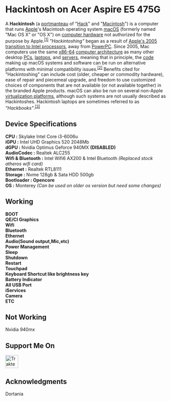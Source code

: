 # Hackintosh on Acer Aspire E5 475G

<p>A <b>Hackintosh</b> (a <a href="https://en.wikipedia.org/wiki/Portmanteau" title="Portmanteau">portmanteau</a> of "<a href="https://en.wikipedia.org/wiki/Hacker" title="Hacker">Hack</a>" and "<a href="https://en.wikipedia.org/wiki/Macintosh" title="Macintosh">Macintosh</a>") is a computer that runs <a href="https://en.wikipedia.org/wiki/Apple_Inc." title="Apple Inc.">Apple</a>'s Macintosh operating system <a href="https://en.wikipedia.org/wiki/MacOS" title="MacOS">macOS</a> (formerly named "Mac OS X" or "OS X") on <a href="https://en.wikipedia.org/wiki/Computer_hardware" title="Computer hardware">computer hardware</a> not authorized for the purpose by Apple.<sup id="cite_ref-bmr_1-0" class="reference"><a href="#cite_note-bmr-1">[1]</a></sup> <i>"Hackintoshing"</i> began as a result of <a href="https://en.wikipedia.org/wiki/Mac_transition_to_Intel_processors" title="Mac transition to Intel processors">Apple's 2005 transition to Intel processors</a>, away from <a href="https://en.wikipedia.org/wiki/PowerPC" title="PowerPC">PowerPC</a>. Since 2005, Mac computers use the same <a href="https://en.wikipedia.org/wiki/X86-64" title="X86-64">x86-64</a> <a href="https://en.wikipedia.org/wiki/Instruction_set_architecture" title="Instruction set architecture">computer architecture</a> as many other desktop <a href="https://en.wikipedia.org/wiki/Personal_computer" title="Personal computer">PCs</a>, <a href="https://en.wikipedia.org/wiki/Laptop" title="Laptop">laptops</a>, and <a href="https://en.wikipedia.org/wiki/Server_(computing)" title="Server (computing)">servers</a>, meaning that in principle, the <a href="https://en.wikipedia.org/wiki/Computer_code" class="mw-redirect" title="Computer code">code</a> making up macOS systems and software can be run on alternative platforms with minimal compatibility issues.<sup id="cite_ref-2" class="reference"><a href="#cite_note-2">[2]</a></sup> Benefits cited for "Hackintoshing" can include cost (older, cheaper or commodity hardware), ease of repair and piecemeal upgrade, and freedom to use customized choices of components that are not available (or not available together) in the branded Apple products. macOS can also be run on several non-Apple <a href="https://en.wikipedia.org/wiki/Comparison_of_platform_virtualization_software" title="Comparison of platform virtualization software">virtualization platforms</a>, although such systems are not usually described as Hackintoshes. Hackintosh laptops are sometimes referred to as <i>"Hackbooks"</i>.<sup id="cite_ref-3" class="reference"><a href="#cite_note-3">[3]</a></sup>
</p>

## Device Specifications

<b>CPU :</b> Skylake Intel Core i3-6006u</br>
<b>iGPU :</b> Intel UHD Graphics 520 2048Mb</br>
<b>dGPU :</b> Nvidia Optimus Geforce 940MX <b>(DISABLED)</b></br>
<b>AudioCodec :</b> Realtek ALC255</br>
<b>Wifi & Bluetooth :</b> Intel Wifi6 AX200 & Intel Bluetooth <i>(Replaced stock atheros wifi card)</i></br>
<b>Ethernet :</b> Realtek RTL8111</br>
<b>Storage :</b> Nvme 128gb & Sata HDD 500gb</br>
<b>Bootloader : Opencore</b></br>
<b>OS :</b> Monterey <i>(Can be used on older os version but need some changes)</i></br>

## Working

<b>BOOT</b></br>
<b>QE/CI Graphics</b></br>
<b>Wifi</b></br>
<b>Bluetooth</b></br>
<b>Ethernet</b></br>
<b>Audio(Sound output,Mic,etc)</b></br>
<b>Power Management</b></br>
<b>Sleep</b></br>
<b>Shutdown</b></br>
<b>Restart</b></br>
<b>Touchpad</b></br>
<b>Keyboard Shortcut like brightness key</b></br>
<b>Battery Indicator</b></br>
<b>All USB Port</b></br>
<b>iServices</b></br>
<b>Camera</b></br>
<b>ETC</b></br>

## Not Working

Nvidia 940mx

## <b>Support Me On</b></br>
[<img src="https://cdn.trakteer.id/images/embed/trbtn-red-2.png" height="40" style="border:0px;height:40px;" alt="Trakteer Saya">](https://trakteer.id/anemonastrum/tip)

## Acknowledgments

Dortania
